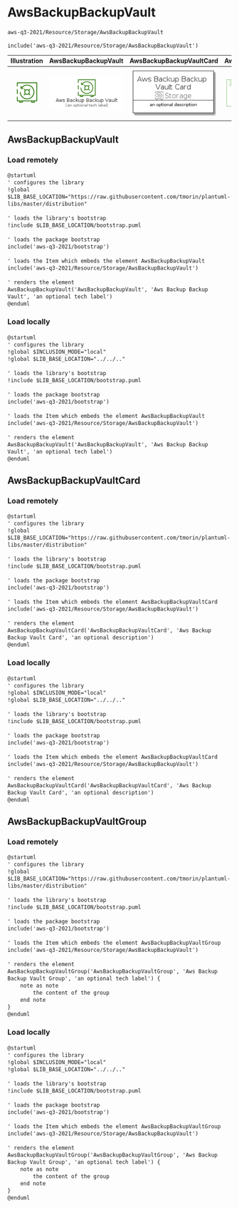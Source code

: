 # AwsBackupBackupVault


```text
aws-q3-2021/Resource/Storage/AwsBackupBackupVault
```

```text
include('aws-q3-2021/Resource/Storage/AwsBackupBackupVault')
```



| Illustration | AwsBackupBackupVault | AwsBackupBackupVaultCard | AwsBackupBackupVaultGroup |
| :---: | :---: | :---: | :---: |
| ![illustration for Illustration](../../../aws-q3-2021/Resource/Storage/AwsBackupBackupVault.png) | ![illustration for AwsBackupBackupVault](../../../aws-q3-2021/Resource/Storage/AwsBackupBackupVault.Local.png) | ![illustration for AwsBackupBackupVaultCard](../../../aws-q3-2021/Resource/Storage/AwsBackupBackupVaultCard.Local.png) | ![illustration for AwsBackupBackupVaultGroup](../../../aws-q3-2021/Resource/Storage/AwsBackupBackupVaultGroup.Local.png) |




## AwsBackupBackupVault

### Load remotely
```plantuml
@startuml
' configures the library
!global $LIB_BASE_LOCATION="https://raw.githubusercontent.com/tmorin/plantuml-libs/master/distribution"

' loads the library's bootstrap
!include $LIB_BASE_LOCATION/bootstrap.puml

' loads the package bootstrap
include('aws-q3-2021/bootstrap')

' loads the Item which embeds the element AwsBackupBackupVault
include('aws-q3-2021/Resource/Storage/AwsBackupBackupVault')

' renders the element
AwsBackupBackupVault('AwsBackupBackupVault', 'Aws Backup Backup Vault', 'an optional tech label')
@enduml
```

### Load locally
```plantuml
@startuml
' configures the library
!global $INCLUSION_MODE="local"
!global $LIB_BASE_LOCATION="../../.."

' loads the library's bootstrap
!include $LIB_BASE_LOCATION/bootstrap.puml

' loads the package bootstrap
include('aws-q3-2021/bootstrap')

' loads the Item which embeds the element AwsBackupBackupVault
include('aws-q3-2021/Resource/Storage/AwsBackupBackupVault')

' renders the element
AwsBackupBackupVault('AwsBackupBackupVault', 'Aws Backup Backup Vault', 'an optional tech label')
@enduml
```

## AwsBackupBackupVaultCard

### Load remotely
```plantuml
@startuml
' configures the library
!global $LIB_BASE_LOCATION="https://raw.githubusercontent.com/tmorin/plantuml-libs/master/distribution"

' loads the library's bootstrap
!include $LIB_BASE_LOCATION/bootstrap.puml

' loads the package bootstrap
include('aws-q3-2021/bootstrap')

' loads the Item which embeds the element AwsBackupBackupVaultCard
include('aws-q3-2021/Resource/Storage/AwsBackupBackupVault')

' renders the element
AwsBackupBackupVaultCard('AwsBackupBackupVaultCard', 'Aws Backup Backup Vault Card', 'an optional description')
@enduml
```

### Load locally
```plantuml
@startuml
' configures the library
!global $INCLUSION_MODE="local"
!global $LIB_BASE_LOCATION="../../.."

' loads the library's bootstrap
!include $LIB_BASE_LOCATION/bootstrap.puml

' loads the package bootstrap
include('aws-q3-2021/bootstrap')

' loads the Item which embeds the element AwsBackupBackupVaultCard
include('aws-q3-2021/Resource/Storage/AwsBackupBackupVault')

' renders the element
AwsBackupBackupVaultCard('AwsBackupBackupVaultCard', 'Aws Backup Backup Vault Card', 'an optional description')
@enduml
```

## AwsBackupBackupVaultGroup

### Load remotely
```plantuml
@startuml
' configures the library
!global $LIB_BASE_LOCATION="https://raw.githubusercontent.com/tmorin/plantuml-libs/master/distribution"

' loads the library's bootstrap
!include $LIB_BASE_LOCATION/bootstrap.puml

' loads the package bootstrap
include('aws-q3-2021/bootstrap')

' loads the Item which embeds the element AwsBackupBackupVaultGroup
include('aws-q3-2021/Resource/Storage/AwsBackupBackupVault')

' renders the element
AwsBackupBackupVaultGroup('AwsBackupBackupVaultGroup', 'Aws Backup Backup Vault Group', 'an optional tech label') {
    note as note
        the content of the group
    end note
}
@enduml
```

### Load locally
```plantuml
@startuml
' configures the library
!global $INCLUSION_MODE="local"
!global $LIB_BASE_LOCATION="../../.."

' loads the library's bootstrap
!include $LIB_BASE_LOCATION/bootstrap.puml

' loads the package bootstrap
include('aws-q3-2021/bootstrap')

' loads the Item which embeds the element AwsBackupBackupVaultGroup
include('aws-q3-2021/Resource/Storage/AwsBackupBackupVault')

' renders the element
AwsBackupBackupVaultGroup('AwsBackupBackupVaultGroup', 'Aws Backup Backup Vault Group', 'an optional tech label') {
    note as note
        the content of the group
    end note
}
@enduml
```

